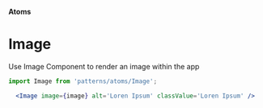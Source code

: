 **Atoms**

# Image


Use Image Component to render an image within the app


```jsx 
import Image from 'patterns/atoms/Image';

  <Image image={image} alt='Loren Ipsum' classValue='Loren Ipsum' />
```

